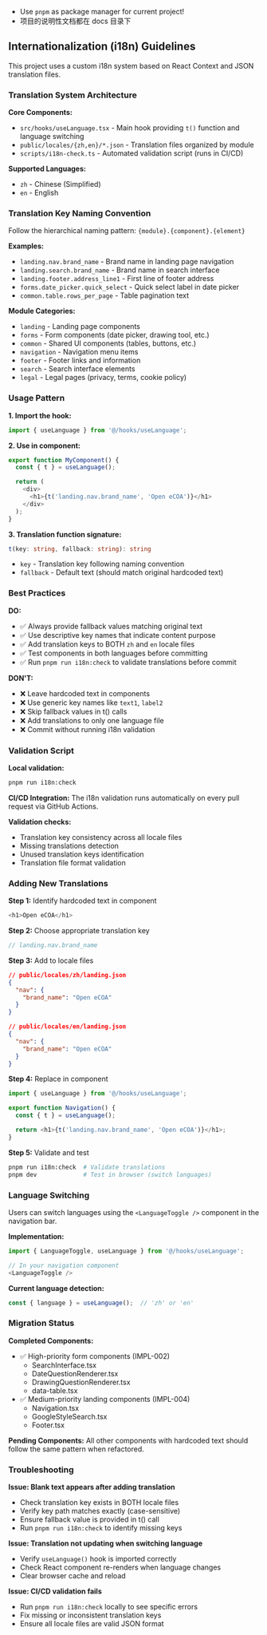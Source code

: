 - Use `pnpm` as package manager for current project!
- 项目的说明性文档都在 docs 目录下

## Internationalization (i18n) Guidelines

This project uses a custom i18n system based on React Context and JSON translation files.

### Translation System Architecture

**Core Components:**
- `src/hooks/useLanguage.tsx` - Main hook providing `t()` function and language switching
- `public/locales/{zh,en}/*.json` - Translation files organized by module
- `scripts/i18n-check.ts` - Automated validation script (runs in CI/CD)

**Supported Languages:**
- `zh` - Chinese (Simplified)
- `en` - English

### Translation Key Naming Convention

Follow the hierarchical naming pattern: `{module}.{component}.{element}`

**Examples:**
- `landing.nav.brand_name` - Brand name in landing page navigation
- `landing.search.brand_name` - Brand name in search interface
- `landing.footer.address_line1` - First line of footer address
- `forms.date_picker.quick_select` - Quick select label in date picker
- `common.table.rows_per_page` - Table pagination text

**Module Categories:**
- `landing` - Landing page components
- `forms` - Form components (date picker, drawing tool, etc.)
- `common` - Shared UI components (tables, buttons, etc.)
- `navigation` - Navigation menu items
- `footer` - Footer links and information
- `search` - Search interface elements
- `legal` - Legal pages (privacy, terms, cookie policy)

### Usage Pattern

**1. Import the hook:**
```typescript
import { useLanguage } from '@/hooks/useLanguage';
```

**2. Use in component:**
```typescript
export function MyComponent() {
  const { t } = useLanguage();

  return (
    <div>
      <h1>{t('landing.nav.brand_name', 'Open eCOA')}</h1>
    </div>
  );
}
```

**3. Translation function signature:**
```typescript
t(key: string, fallback: string): string
```
- `key` - Translation key following naming convention
- `fallback` - Default text (should match original hardcoded text)

### Best Practices

**DO:**
- ✅ Always provide fallback values matching original text
- ✅ Use descriptive key names that indicate content purpose
- ✅ Add translation keys to BOTH `zh` and `en` locale files
- ✅ Test components in both languages before committing
- ✅ Run `pnpm run i18n:check` to validate translations before commit

**DON'T:**
- ❌ Leave hardcoded text in components
- ❌ Use generic key names like `text1`, `label2`
- ❌ Skip fallback values in t() calls
- ❌ Add translations to only one language file
- ❌ Commit without running i18n validation

### Validation Script

**Local validation:**
```bash
pnpm run i18n:check
```

**CI/CD Integration:**
The i18n validation runs automatically on every pull request via GitHub Actions.

**Validation checks:**
- Translation key consistency across all locale files
- Missing translations detection
- Unused translation keys identification
- Translation file format validation

### Adding New Translations

**Step 1:** Identify hardcoded text in component
```typescript
<h1>Open eCOA</h1>
```

**Step 2:** Choose appropriate translation key
```typescript
// landing.nav.brand_name
```

**Step 3:** Add to locale files
```json
// public/locales/zh/landing.json
{
  "nav": {
    "brand_name": "Open eCOA"
  }
}

// public/locales/en/landing.json
{
  "nav": {
    "brand_name": "Open eCOA"
  }
}
```

**Step 4:** Replace in component
```typescript
import { useLanguage } from '@/hooks/useLanguage';

export function Navigation() {
  const { t } = useLanguage();

  return <h1>{t('landing.nav.brand_name', 'Open eCOA')}</h1>;
}
```

**Step 5:** Validate and test
```bash
pnpm run i18n:check  # Validate translations
pnpm dev             # Test in browser (switch languages)
```

### Language Switching

Users can switch languages using the `<LanguageToggle />` component in the navigation bar.

**Implementation:**
```typescript
import { LanguageToggle, useLanguage } from '@/hooks/useLanguage';

// In your navigation component
<LanguageToggle />
```

**Current language detection:**
```typescript
const { language } = useLanguage();  // 'zh' or 'en'
```

### Migration Status

**Completed Components:**
- ✅ High-priority form components (IMPL-002)
  - SearchInterface.tsx
  - DateQuestionRenderer.tsx
  - DrawingQuestionRenderer.tsx
  - data-table.tsx
- ✅ Medium-priority landing components (IMPL-004)
  - Navigation.tsx
  - GoogleStyleSearch.tsx
  - Footer.tsx

**Pending Components:**
All other components with hardcoded text should follow the same pattern when refactored.

### Troubleshooting

**Issue: Blank text appears after adding translation**
- Check translation key exists in BOTH locale files
- Verify key path matches exactly (case-sensitive)
- Ensure fallback value is provided in t() call
- Run `pnpm run i18n:check` to identify missing keys

**Issue: Translation not updating when switching language**
- Verify `useLanguage()` hook is imported correctly
- Check React component re-renders when language changes
- Clear browser cache and reload

**Issue: CI/CD validation fails**
- Run `pnpm run i18n:check` locally to see specific errors
- Fix missing or inconsistent translation keys
- Ensure all locale files are valid JSON format